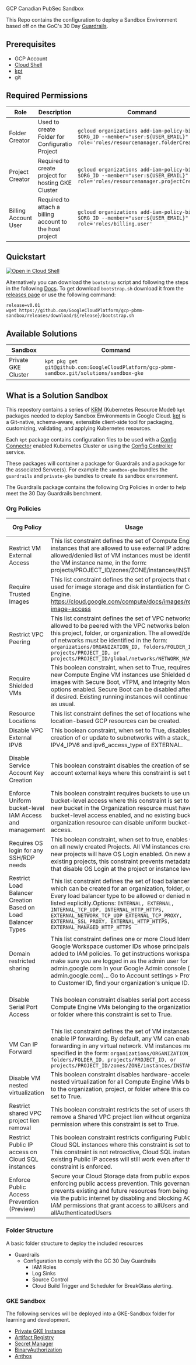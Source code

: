  GCP Canadian PubSec Sandbox

This Repo contains the configuration to deploy a Sandbox Environment based off on the GoC's 30 Day [Guardrails](https://github.com/canada-ca/cloud-guardrails).

## Prerequisites
- GCP Account
- [Cloud Shell](https://cloud.google.com/shell#:~:text=Cloud%20Shell%20is%20an%20online,tool%2C%20kubectl%2C%20and%20more.)
- [kpt](https://kpt.dev/)
- git

## Required Permissions
| Role | Description | Command |
| --- | --- | --- |
| Folder Creator | Used to create Folder for Configuratio Project | `gcloud organizations add-iam-policy-binding $ORG_ID --member="user:${USER_EMAIL}" --role='roles/resourcemanager.folderCreator'` |
| Project Creator | Required to create project for hosting GKE Cluster | `gcloud organizations add-iam-policy-binding $ORG_ID --member="user:${USER_EMAIL}" --role='roles/resourcemanager.projectCreator'` |
| Billing Account User | Required to attach a billing account to the host project | `gcloud organizations add-iam-policy-binding $ORG_ID --member="user:${USER_EMAIL}" --role='roles/billing.user'` |

## Quickstart
[![Open in Cloud Shell](https://gstatic.com/cloudssh/images/open-btn.svg)](https://ssh.cloud.google.com/cloudshell/editor?cloudshell_git_repo=git@github.com:GoogleCloudPlatform/gcp-pbmm-sandbox.git&cloudshell_workspace=.&cloudshell_tutorial=docs/cloudshell-tutorial.md)

Alternatively you can download the `bootstrap` script and following the steps in the following [Docs](docs/cloudshell-tutorial.md). To get download `bootstrap.sh` download it from the [releases page](https://github.com/GoogleCloudPlatform/gcp-pbmm-sandbox/releases) or use the following command:
```
release=v0.01
wget https://github.com/GoogleCloudPlatform/gcp-pbmm-sandbox/releases/download/${release}/bootstrap.sh
```

## Available Solutions
| Sandbox | Command |
| --- | --- |
| Private GKE Cluster | `kpt pkg get git@github.com:GoogleCloudPlatform/gcp-pbmm-sandbox.git/solutions/sandbox-gke` |

## What is a Solution Sandbox

This repostory contains a series of [KRM](https://kubernetes.io/docs/concepts/overview/working-with-objects/kubernetes-objects/) (Kubernetes Resource Model) `kpt` packages needed to deploy Sandbox Environments in Google Cloud. [kpt](https://kpt.dev/) is a Git-native, schema-aware, extensible client-side tool for packaging, customizing, validating, and applying Kubernetes resources.

Each `kpt` package contains configuration files to be used with a [Config Connector](https://cloud.google.com/config-connector/docs/overview) enabled Kubernetes Cluster or using the [Config Controller](https://cloud.google.com/anthos-config-management/docs/concepts/config-controller-overview) service.

These packages will container a package for Guardrails and a package for the associated Servce(s). For example the `sandbox-gke` bundles the `guardrails` and `private-gke` bundles to create its sandbox environment.

The Guardrails package contains the following Org Policies in order to help meet the 30 Day Guardrails benchment.

### Org Policies
| Org Policy | Usage | Guardrail Enforced |
|---|---|---|
| Restrict VM External Access | This list constraint defines the set of Compute Engine VM instances that are allowed to use external IP addresses. The allowed/denied list of VM instances must be identified by the VM instance name, in the form: projects/PROJECT_ID/zones/ZONE/instances/INSTANCE  | [06 - Network Security Services](https://github.com/canada-ca/cloud-guardrails/blob/master/EN/09_Network-Security-Services.md) |
| Require Trusted Images | This list constraint defines the set of projects that can be used for image storage and disk instantiation for Compute Engine. https://cloud.google.com/compute/docs/images/restricting-image-access |
| Restrict VPC Peering | This list constraint defines the set of VPC networks that are allowed to be peered with the VPC networks belonging to this project, folder, or organization. The allowed/denied list of networks must be identified in the form:  `organizations/ORGANIZATION_ID, folders/FOLDER_ID, projects/PROJECT_ID, or projects/PROJECT_ID/global/networks/NETWORK_NAME.` | [06 - Network Security Services](https://github.com/canada-ca/cloud-guardrails/blob/master/EN/09_Network-Security-Services.md) |
| Require Shielded VMs | This boolean constraint, when set to True, requires that all new Compute Engine VM instances use Shielded disk images with Secure Boot, vTPM, and Integrity Monitoring options enabled. Secure Boot can be disabled after creation, if desired. Existing running instances will continue to work as usual. |
| Resource Locations | This list constraint defines the set of locations where location-based GCP resources can be created. | [05 - Data Location](https://github.com/canada-ca/cloud-guardrails/blob/master/EN/05_Data-Location.md) |
| Disable VPC External IPV6 | This boolean constraint, when set to True, disables the creation of or update to subnetworks with a stack_type of IPV4_IPV6 and ipv6_access_type of EXTERNAL. | [06 - Network Security Services](https://github.com/canada-ca/cloud-guardrails/blob/master/EN/09_Network-Security-Services.md) |
| Disable Service Account Key Creation | This boolean constraint disables the creation of service account external keys where this constraint is set to `True`. | [02 - Management of Administrative Privileges](https://github.com/canada-ca/cloud-guardrails/blob/master/EN/02_Management-Admin-Privileges.md) |
| Enforce Uniform bucket-level IAM Access and management | This boolean constraint requires buckets to use uniform bucket-level access where this constraint is set to True. Any new bucket in the Organization resource must have uniform bucket-level access enabled, and no existing buckets in the organization resource can disable uniform bucket-level access. | [02 - Management of Administrative Privileges](https://github.com/canada-ca/cloud-guardrails/blob/master/EN/02_Management-Admin-Privileges.md) |
| Requires OS login for any SSH/RDP needs | This boolean constraint, when set to true, enables OS Login on all newly created Projects. All VM instances created in new projects will have OS Login enabled. On new and existing projects, this constraint prevents metadata updates that disable OS Login at the project or instance level. | [06 - Network Security Services](https://github.com/canada-ca/cloud-guardrails/blob/master/EN/09_Network-Security-Services.md) |
| Restrict Load Balancer Creation Based on Load Balancer Types | This list constraint defines the set of load balancer types which can be created for an organization, folder, or project. Every load balancer type to be allowed or denied must be listed explicitly.Options: `INTERNAL, EXTERNAL, INTERNAL_TCP_UDP, INTERNAL_HTTP_HTTPS, EXTERNAL_NETWORK_TCP_UDP EXTERNAL_TCP_PROXY, EXTERNAL_SSL_PROXY, EXTERNAL_HTTP_HTTPS, EXTERNAL_MANAGED_HTTP_HTTPS` | [06 - Network Security Services](https://github.com/canada-ca/cloud-guardrails/blob/master/EN/09_Network-Security-Services.md) |
| Domain restricted sharing |This list constraint defines one or more Cloud Identity or Google Workspace customer IDs whose principals can be added to IAM policies. To get instructions workspace ID make sure you are logged in as the admin user for admin.google.com In your Google Admin console (at admin.google.com)... Go to Account settings > Profile. Next to Customer ID, find your organization's unique ID. | [02 - Management of Administrative Privileges](https://github.com/canada-ca/cloud-guardrails/blob/master/EN/02_Management-Admin-Privileges.md) |
| Disable Serial Port Access | This boolean constraint disables serial port access to  Compute Engine VMs belonging to the organization, project, or folder where this constraint is set to True. | [02 - Management of Administrative Privileges](https://github.com/canada-ca/cloud-guardrails/blob/master/EN/02_Management-Admin-Privileges.md) |
| VM Can IP Forward | This list constraint defines the set of VM instances that can enable IP forwarding. By default, any VM can enable IP forwarding in any virtual network. VM instances must be specified in the form: `organizations/ORGANIZATION_ID, folders/FOLDER_ID, projects/PROJECT_ID, or projects/PROJECT_ID/zones/ZONE/instances/INSTANCE-NAME.`   | [06 - Network Security Services](https://github.com/canada-ca/cloud-guardrails/blob/master/EN/09_Network-Security-Services.md) |
| Disable VM nested virtualization | This boolean constraint disables hardware-accelerated nested virtualization for all Compute Engine VMs belonging to the organization, project, or folder where this constraint is set to True. ||
| Restrict shared VPC project lien removal | This boolean constraint restricts the set of users that can remove a Shared VPC project lien without organization-level permission where this constraint is set to True. | [06 - Network Security Services](https://github.com/canada-ca/cloud-guardrails/blob/master/EN/09_Network-Security-Services.md) |
| Restrict Public IP access on Cloud SQL instances | This boolean constraint restricts configuring Public IP on Cloud SQL instances where this constraint is set to True. This constraint is not retroactive, Cloud SQL instances with existing Public IP access will still work even after this constraint is enforced. | [06 - Network Security Services](https://github.com/canada-ca/cloud-guardrails/blob/master/EN/09_Network-Security-Services.md) |
|Enforce Public Access Prevention (Preview) | Secure your Cloud Storage data from public exposure by enforcing public access prevention. This governance policy prevents existing and future resources from being accessed via the public internet by disabling and blocking ACLs and IAM permissions that grant access to allUsers and allAuthenticatedUsers | [06 - Network Security Services](https://github.com/canada-ca/cloud-guardrails/blob/master/EN/09_Network-Security-Services.md) |


### Folder Structure
A basic folder structure to deploy the included resources
- Guardrails
    - Configuration to comply with the GC 30 Day Guardrails
        - IAM Roles
        - Log Sinks
        - Source Control
        - Cloud Build Trigger and Scheduler for BreakGlass alerting.

### GKE Sandbox
The following services will be deployed into a GKE-Sandbox folder for learning and development.
- [Private GKE Instance](https://cloud.google.com/kubernetes-engine/docs/how-to/private-clusters)
- [Artifact Registry](https://cloud.google.com/artifact-registry)
- [Secret Manager](https://cloud.google.com/secret-manager#:~:text=Secret%20Manager%20is%20a%20secure,audit%20secrets%20across%20Google%20Cloud.)
- [BinaryAuthorization](https://cloud.google.com/binary-authorization)
- [Anthos](https://anthos.dev/)